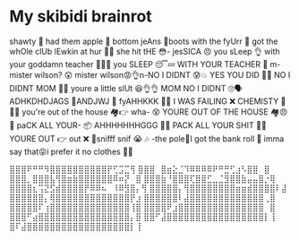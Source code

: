 # My skibidi brainrot 

shawty 🥴 had them apple 🍎 bottom jeAns 👖boots with the fyUrr 🥾 got the whOle clUb lEwkin at hur 🥵💦 she hit tHE 😳- jesSICA 😠 you sLeep 👌 with your goddamn teacher 👨‍🏫🙏 you SLEEP 😴💤 WITH YOUR TEACHER 🤫 m-mister wilson? 😲 mister wilson😡👌n-NO I DIDNT 😰💥 YES YOU DID 😤💀 NO I DIDNT MOM 🤥👀 youre a little slUt 😆👌👌 MOM NO I DIDNT 🙄🗣️ ADHKDHDJAGS 🙅ANDJWJ 👋 fyAHHKKK 🤕😓 I WAS FAILING ❌ CHEMISTY 🧪👩‍🔬 you're out of the house 🏘️👉 wha- 😵 YOURE OUT OF THE HOUSE 🏘️😠💢 paCK ALL YOUR- 📦 AHHHHHHHGGG 🥺🤯 PACK ALL YOUR SHIT 🤬😠 YOURE OUT 👉 out ❌ 🚪snifff snif 😭 🎶 -the pole💈I got the bank roll 💸 imma say that😝i prefer it no clothes 👙🙅


⣿⣿⣿⠟⠛⠛⠻⣿⣿⣿⣿⣿⣿⣿⣿⣿⣿⡟⢋⣩⣉⢻ 
⣿⣿⣿⠀⣿⣶⣕⣈⠹⠿⠿⠿⠿⠟⠛⣛⢋⣰⠣⣿⣿⠀⣿
⣿⣿⣿⡀⣿⣿⣿⣧⢻⣿⣶⣷⣿⣿⣿⣿⣿⣿⠿⠶⡝⠀⣿ 
⣿⣿⣿⣷⠘⣿⣿⣿⢏⣿⣿⣋⣀⣈⣻⣿⣿⣷⣤⣤⣿⡐⢿ 
⣿⣿⣿⣿⣆⢩⣝⣫⣾⣿⣿⣿⣿⡟⠿⠿⠦⠀⠸⠿⣻⣿⡄⢻ 
⣿⣿⣿⣿⣿⡄⢻⣿⣿⣿⣿⣿⣿⣿⣿⣶⣶⣾⣿⣿⣿⣿⠇⣼ 
⣿⣿⣿⣿⣿⣿⡄⢿⣿⣿⣿⣿⣿⣿⣿⣿⣿⣿⣿⣿⣿⡟⣰ 
⣿⣿⣿⣿⣿⣿⠇⣼⣿⣿⣿⣿⣿⣿⣿⣿⣿⣿⣿⣿⣿⢀⣿ 
⣿⣿⣿⣿⣿⠏⢰⣿⣿⣿⣿⣿⣿⣿⣿⣿⣿⣿⣿⣿⣿⢸⣿ 
⣿⣿⣿⣿⠟⣰⣿⣿⣿⣿⣿⣿⣿⣿⣿⣿⣿⣿⣿⣿⣿⠀⣿ 
⣿⣿⣿⠋⣴⣿⣿⣿⣿⣿⣿⣿⣿⣿⣿⣿⣿⣿⣿⣿⣿⡄⣿ 
⣿⣿⠋⣼⣿⣿⣿⣿⣿⣿⣿⣿⣿⣿⣿⣿⣿⣿⣿⣿⣿⡇⢸ 
⣿⠏⣼⣿⣿⣿⣿⣿⣿⣿⣿⣿⣿⣿⣿⣿⣿⣿⣿⣿⣿⡇⢸ 
